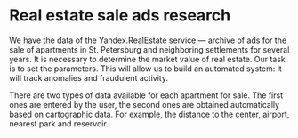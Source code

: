 # Real estate sale ads research

We have the data of the Yandex.RealEstate service — archive of ads for the sale of apartments in St. Petersburg and neighboring settlements for several years. It is necessary to determine the market value of real estate. Our task is to set the parameters. This will allow us to build an automated system: it will track anomalies and fraudulent activity.

There are two types of data available for each apartment for sale. The first ones are entered by the user, the second ones are obtained automatically based on cartographic data. For example, the distance to the center, airport, nearest park and reservoir.
